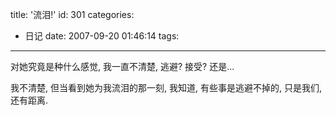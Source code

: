 title: '流泪!'
id: 301
categories:
  - 日记
date: 2007-09-20 01:46:14
tags:
---

对她究竟是种什么感觉, 我一直不清楚, 逃避? 接受? 还是...

我不清楚, 但当看到她为我流泪的那一刻, 我知道, 有些事是逃避不掉的, 只是我们, 还有距离.
